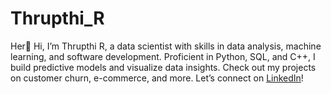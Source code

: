 # Thrupthi_R
Her👋 Hi, I’m Thrupthi R, a data scientist with skills in data analysis, machine learning, and software development. Proficient in Python, SQL, and C++, I build predictive models and visualize data insights. Check out my projects on customer churn, e-commerce, and more. Let’s connect on [LinkedIn](http://www.linkedin.com/in/thrupthi-r-3a9b1a258)!  
